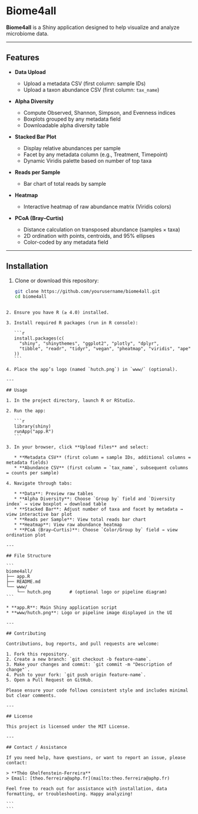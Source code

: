 # Biome4all

**Biome4all** is a Shiny application designed to help  visualize and analyze microbiome data.

---

## Features

- **Data Upload**  
  - Upload a metadata CSV (first column: sample IDs)  
  - Upload a taxon abundance CSV (first column: `tax_name`)

- **Alpha Diversity**  
  - Compute Observed, Shannon, Simpson, and Evenness indices  
  - Boxplots grouped by any metadata field  
  - Downloadable alpha diversity table

- **Stacked Bar Plot**  
  - Display relative abundances per sample  
  - Facet by any metadata column (e.g., Treatment, Timepoint)  
  - Dynamic Viridis palette based on number of top taxa

- **Reads per Sample**  
  - Bar chart of total reads by sample

- **Heatmap**  
  - Interactive heatmap of raw abundance matrix (Viridis colors)

- **PCoA (Bray–Curtis)**  
  - Distance calculation on transposed abundance (samples × taxa)  
  - 2D ordination with points, centroids, and 95% ellipses  
  - Color-coded by any metadata field

---

## Installation

1. Clone or download this repository:

   ```bash
   git clone https://github.com/yourusername/biome4all.git
   cd biome4all
````

2. Ensure you have R (≥ 4.0) installed.

3. Install required R packages (run in R console):

   ```r
   install.packages(c(
     "shiny", "shinythemes", "ggplot2", "plotly", "dplyr",
     "tibble", "readr", "tidyr", "vegan", "pheatmap", "viridis", "ape"
   ))
   ```

4. Place the app’s logo (named `hutch.png`) in `www/` (optional).

---

## Usage

1. In the project directory, launch R or RStudio.

2. Run the app:

   ```r
   library(shiny)
   runApp("app.R")
   ```

3. In your browser, click **Upload files** and select:

   * **Metadata CSV** (first column = sample IDs, additional columns = metadata fields)
   * **Abundance CSV** (first column = `tax_name`, subsequent columns = counts per sample)

4. Navigate through tabs:

   * **Data**: Preview raw tables
   * **Alpha Diversity**: Choose `Group by` field and `Diversity index` → view boxplot → download table
   * **Stacked Bar**: Adjust number of taxa and facet by metadata → view interactive bar plot
   * **Reads per Sample**: View total reads bar chart
   * **Heatmap**: View raw abundance heatmap
   * **PCoA (Bray–Curtis)**: Choose `Color/Group by` field → view ordination plot

---

## File Structure

```
biome4all/
├── app.R
├── README.md
└── www/
    └── hutch.png       # (optional logo or pipeline diagram)
```

* **app.R**: Main Shiny application script
* **www/hutch.png**: Logo or pipeline image displayed in the UI

---

## Contributing

Contributions, bug reports, and pull requests are welcome:

1. Fork this repository.
2. Create a new branch: `git checkout -b feature-name`.
3. Make your changes and commit: `git commit -m "Description of change"`.
4. Push to your fork: `git push origin feature-name`.
5. Open a Pull Request on GitHub.

Please ensure your code follows consistent style and includes minimal but clear comments.

---

## License

This project is licensed under the MIT License.

---

## Contact / Assistance

If you need help, have questions, or want to report an issue, please contact:

> **Théo Ghelfenstein-Ferreira**
> Email: [theo.ferreira@aphp.fr](mailto:theo.ferreira@aphp.fr)

Feel free to reach out for assistance with installation, data formatting, or troubleshooting. Happy analyzing!

```
```

